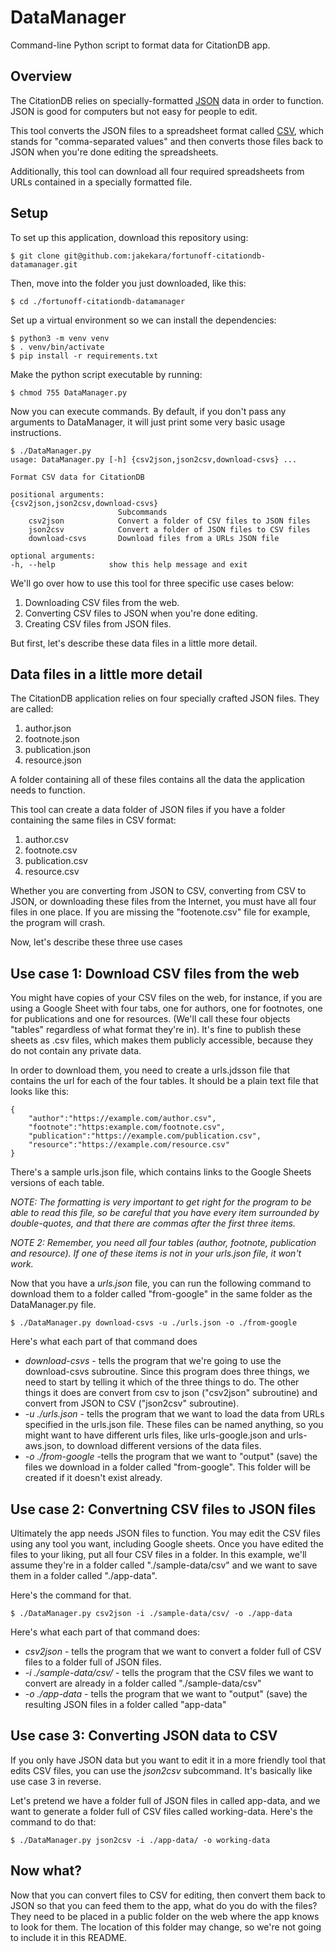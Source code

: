 # DataManager

Command-line Python script to format data for CitationDB app.

## Overview

The CitationDB relies on specially-formatted [JSON](http://www.json.org/) data in order to function. JSON is good for computers but not easy for people to edit. 

This tool converts the JSON files to a spreadsheet format called [CSV](https://en.wikipedia.org/wiki/Comma-separated_values), which stands for "comma-separated values" and then converts those files back to JSON when you're done editing the spreadsheets.

Additionally, this tool can download all four required spreadsheets from URLs contained in a specially formatted file.

## Setup

To set up this application, download this repository using:

    $ git clone git@github.com:jakekara/fortunoff-citationdb-datamanager.git


Then, move into the folder you just downloaded, like this:

    $ cd ./fortunoff-citationdb-datamanager

Set up a virtual environment so we can install the dependencies:

    $ python3 -m venv venv
    $ . venv/bin/activate
    $ pip install -r requirements.txt

Make the python script executable by running:

    $ chmod 755 DataManager.py

Now you can execute commands. By default, if you don't pass any arguments to DataManager, it will just print some very basic usage instructions.

    $ ./DataManager.py 
    usage: DataManager.py [-h] {csv2json,json2csv,download-csvs} ...

    Format CSV data for CitationDB

    positional arguments:
    {csv2json,json2csv,download-csvs}
                            Subcommands
        csv2json            Convert a folder of CSV files to JSON files
        json2csv            Convert a folder of JSON files to CSV files
        download-csvs       Download files from a URLs JSON file

    optional arguments:
    -h, --help            show this help message and exit

We'll go over how to use this tool for three specific use cases below: 
1. Downloading CSV files from the web.
2. Converting CSV files to JSON when you're done editing.
3. Creating CSV files from JSON files.

But first, let's describe these data files in a little more detail.

## Data files in a little more detail

The CitationDB application relies on four specially crafted JSON files. They are called: 

1. author.json
2. footnote.json
3. publication.json
4. resource.json

A folder containing all of these files contains all the data the application needs to function.

This tool can create a data folder of JSON files if you have a folder containing the same files in CSV format:

1. author.csv
2. footnote.csv
3. publication.csv
4. resource.csv

Whether you are converting from JSON to CSV, converting from CSV to JSON, or downloading these files from the Internet, you must have all four files in one place. If you are missing the "footenote.csv" file for example, the program will crash.

Now, let's describe these three use cases

## Use case 1: Download CSV files from the web

You might have copies of your CSV files on the web, for instance, if you are using a Google Sheet with four tabs, one for authors, one for footnotes, one for publications and one for resources. (We'll call these four objects "tables" regardless of what format they're in). It's fine to publish these sheets as .csv files, which makes them publicly accessible, because they do not contain any private data.

In order to download them, you need to create a urls.jdsson file that contains the url for each of the four tables. It should be a plain text file that looks like this:

    {
        "author":"https://example.com/author.csv",
        "footnote":"https:example.com/footnote.csv",
        "publication":"https://example.com/publication.csv",
        "resource":"https://example.com/resource.csv"
    }

There's a sample urls.json file, which contains links to the Google Sheets versions of each table.

*NOTE: The formatting is very important to get right for the program to be able to read this file, so be careful that you have every item surrounded by double-quotes, and that there are commas after the first three items.*

*NOTE 2: Remember, you need all four tables (author, footnote, publication and resource). If one of these items is not in your urls.json file, it won't work.*

Now that you have a *urls.json* file, you can run the following command to download them to a folder called "from-google" in the same folder as the DataManager.py file.

    $ ./DataManager.py download-csvs -u ./urls.json -o ./from-google
    
Here's what each part of that command does

* *download-csvs* - tells the program that we're going to use the download-csvs subroutine. Since this program does three things, we need to start by telling it which of the  three things to do. The other things it does are convert from csv to json ("csv2json" subroutine) and convert from JSON to CSV ("json2csv" subroutine).
* *-u ./urls.json* - tells the program that we want to load the data from URLs specified in the urls.json file. These files can be named anything, so you might want to have different urls files, like urls-google.json and urls-aws.json, to download different versions of the data files.
* *-o ./from-google* -tells the program that we want to "output" (save) the files we download in a folder called "from-google". This folder will be created if it doesn't exist already.

## Use case 2: Convertning CSV files to JSON files

Ultimately the app needs JSON files to function. You may edit the CSV files using any tool you want, including Google sheets. Once you have edited the files to your liking, put all four CSV files in a folder. In this example, we'll assume they're in a folder called "./sample-data/csv" and we want to save them in a folder called "./app-data".

Here's the command for that.

    $ ./DataManager.py csv2json -i ./sample-data/csv/ -o ./app-data

Here's what each part of that command does:

* *csv2json* - tells the program that we want to convert a folder full of CSV files to a folder full of JSON files.
* *-i ./sample-data/csv/* - tells the program that the CSV files we want to convert are already in a folder called "./sample-data/csv"
* *-o ./app-data* - tells the program that we want to "output" (save) the resulting JSON files in a folder called "app-data"

## Use case 3: Converting JSON data to CSV

If you only have JSON data but you want to edit it in a more friendly tool that edits CSV files, you can use the *json2csv* subcommand. It's basically like use case 3 in reverse.

Let's pretend we have a folder full of JSON files in called app-data, and we want to generate a folder full of CSV files called working-data. Here's the command to do that:

    $ ./DataManager.py json2csv -i ./app-data/ -o working-data

## Now what?

Now that you can convert files to CSV for editing, then convert them back to JSON so that you can feed them to the app, what do you do with the files? They need to be placed in a public folder on the web where the app knows to look for them. The location of this folder may change, so we're not going to include it in this README.

